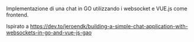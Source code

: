Implementazione di una chat in GO utilizzando i websocket e VUE.js come frontend.

Ispirato a https://dev.to/jeroendk/building-a-simple-chat-application-with-websockets-in-go-and-vue-js-gao
